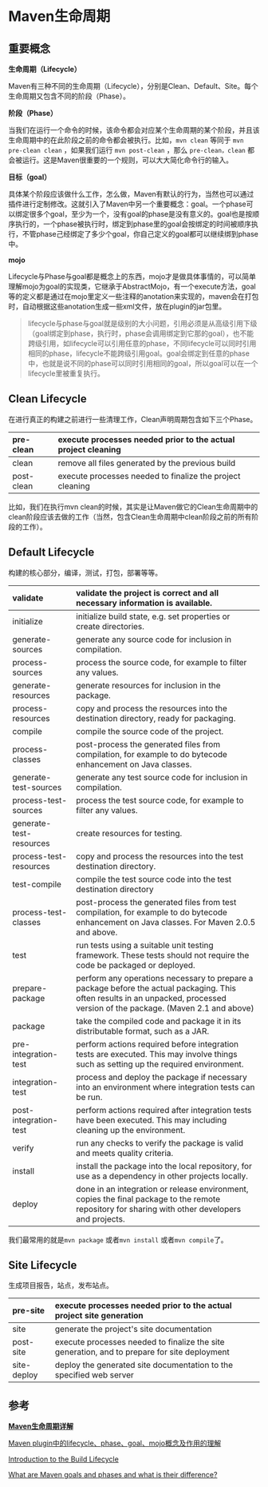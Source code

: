 # Maven生命周期

## 重要概念

**生命周期（Lifecycle）**

Maven有三种不同的生命周期（Lifecycle），分别是Clean、Default、Site。每个生命周期又包含不同的阶段（Phase）。

**阶段（Phase）**

当我们在运行一个命令的时候，该命令都会对应某个生命周期的某个阶段，并且该生命周期中的在此阶段之前的命令都会被执行。比如，`mvn clean` 等同于 `mvn pre-clean clean` ，如果我们运行 `mvn post-clean` ，那么 `pre-clean，clean` 都会被运行。这是Maven很重要的一个规则，可以大大简化命令行的输入。

**目标（goal）**

具体某个阶段应该做什么工作，怎么做，Maven有默认的行为，当然也可以通过插件进行定制修改。这就引入了Maven中另一个重要概念：goal。一个phase可以绑定很多个goal，至少为一个，没有goal的phase是没有意义的。goal也是按顺序执行的，一个phase被执行时，绑定到phase里的goal会按绑定的时间被顺序执行，不管phase己经绑定了多少个goal，你自己定义的goal都可以继续绑到phase中。

**mojo**

Lifecycle与Phase与goal都是概念上的东西，mojo才是做具体事情的，可以简单理解mojo为goal的实现类，它继承于AbstractMojo，有一个execute方法，goal等的定义都是通过在mojo里定义一些注释的anotation来实现的，maven会在打包时，自动根据这些anotation生成一些xml文件，放在plugin的jar包里。

> lifecycle与phase与goal就是级别的大小问题，引用必须是从高级引用下级（goal绑定到phase，执行时，phase会调用绑定到它那的goal），也不能跨级引用，如lifecycle可以引用任意的phase，不同lifecycle可以同时引用相同的phase，lifecycle不能跨级引用goal。goal会绑定到任意的phase中，也就是说不同的phase可以同时引用相同的goal，所以goal可以在一个lifecycle里被重复执行。

## **Clean Lifecycle** 

在进行真正的构建之前进行一些清理工作，Clean声明周期包含如下三个Phase。

| pre-clean | execute processes needed prior to the actual project cleaning |
| :--- | :--- |
| clean | remove all files generated by the previous build |
| post-clean | execute processes needed to finalize the project cleaning |

比如，我们在执行mvn clean的时候，其实是让Maven做它的Clean生命周期中的clean阶段应该去做的工作（当然，包含Clean生命周期中clean阶段之前的所有阶段的工作）。

## **Default Lifecycle**

构建的核心部分，编译，测试，打包，部署等等。

| validate | validate the project is correct and all necessary information is available. |
| :--- | :--- |
| initialize | initialize build state, e.g. set properties or create directories. |
| generate-sources | generate any source code for inclusion in compilation. |
| process-sources | process the source code, for example to filter any values. |
| generate-resources | generate resources for inclusion in the package. |
| process-resources | copy and process the resources into the destination directory, ready for packaging. |
| compile | compile the source code of the project. |
| process-classes | post-process the generated files from compilation, for example to do bytecode enhancement on Java classes. |
| generate-test-sources | generate any test source code for inclusion in compilation. |
| process-test-sources | process the test source code, for example to filter any values. |
| generate-test-resources | create resources for testing. |
| process-test-resources | copy and process the resources into the test destination directory. |
| test-compile | compile the test source code into the test destination directory |
| process-test-classes | post-process the generated files from test compilation, for example to do bytecode enhancement on Java classes. For Maven 2.0.5 and above. |
| test | run tests using a suitable unit testing framework. These tests should not require the code be packaged or deployed. |
| prepare-package | perform any operations necessary to prepare a package before the actual packaging. This often results in an unpacked, processed version of the package. \(Maven 2.1 and above\) |
| package | take the compiled code and package it in its distributable format, such as a JAR. |
| pre-integration-test | perform actions required before integration tests are executed. This may involve things such as setting up the required environment. |
| integration-test | process and deploy the package if necessary into an environment where integration tests can be run. |
| post-integration-test | perform actions required after integration tests have been executed. This may including cleaning up the environment. |
| verify | run any checks to verify the package is valid and meets quality criteria. |
| install | install the package into the local repository, for use as a dependency in other projects locally. |
| deploy | done in an integration or release environment, copies the final package to the remote repository for sharing with other developers and projects. |

我们最常用的就是`mvn package` 或者`mvn install` 或者`mvn compile`了。

## **Site Lifecycle**

生成项目报告，站点，发布站点。

| pre-site | execute processes needed prior to the actual project site generation |
| :--- | :--- |
| site | generate the project's site documentation |
| post-site | execute processes needed to finalize the site generation, and to prepare for site deployment |
| site-deploy | deploy the generated site documentation to the specified web server |



## 参考

[**Maven生命周期详解**](http://juvenshun.iteye.com/blog/213959)

[Maven plugin中的lifecycle、phase、goal、mojo概念及作用的理解](http://gavin-chen.iteye.com/blog/336607)

[Introduction to the Build Lifecycle](http://maven.apache.org/guides/introduction/introduction-to-the-lifecycle.html)

[What are Maven goals and phases and what is their difference?](https://stackoverflow.com/questions/16205778/what-are-maven-goals-and-phases-and-what-is-their-difference)



